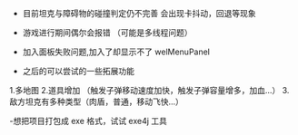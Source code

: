 - 目前坦克与障碍物的碰撞判定仍不完善
    会出现卡抖动，回退等现象
- 游戏进行期间偶尔会报错 （可能是多线程问题）
- 加入面板失败问题,加入了却显示不了 welMenuPanel


- 之后的可以尝试的一些拓展功能

1.多地图
2.道具增加 （触发子弹移动速度加快，触发子弹容量增多，加血...）
3.敌方坦克有多种类型（肉盾，普通，移动飞快...）

-想把项目打包成 exe 格式，试试 exe4j 工具
